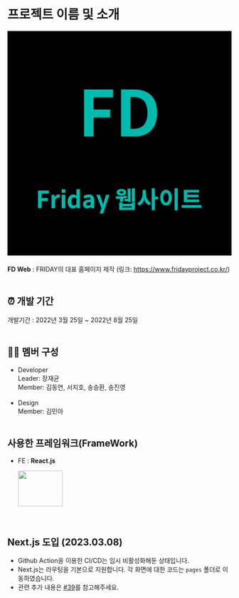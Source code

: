 # 프로젝트 이름 및 소개
![fd web 로고](./public/assets/images/FD_Web.png)<br></br>
<b>FD Web</b> : FRIDAY의 대표 홈페이지 제작 (링크: https://www.fridayproject.co.kr/)<br><br>

## ⏰ 개발 기간

개발기간 : 2022년 3월 25일 ~ 2022년 8월 25일<br><br>

## 👩‍💻 멤버 구성

- Developer<br>
  Leader: 장재균 <br>
  Member: 김동연, 서지호, 송승환, 송진영<br><br>
- Design<br>
  Member: 김민아 <br><br>
  
## 사용한 프레임워크(FrameWork)

- FE : <b> React.js</b> <p> <img src="https://velog.velcdn.com/images/jtwjs/post/3ebdc992-342a-4895-8394-5cb14fee44c8/reactJS.png" width=100 height=80> </p><br>

## Next.js 도입 (2023.03.08)
+ Github Action을 이용한 CI/CD는 임시 비활성화해둔 상태입니다.
+ Next.js는 라우팅을 기본으로 지원합니다. 각 화면에 대한 코드는 `pages` 폴더로 이동하였습니다.
+ 관련 추가 내용은 [#39](https://github.com/ProjectFRIDAY/FD_Web/pull/39)를 참고해주세요.
